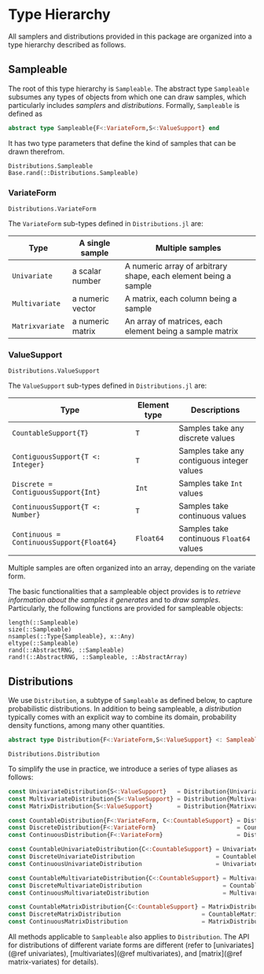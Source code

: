 # Type Hierarchy

All samplers and distributions provided in this package are organized into a type hierarchy described as follows.

## Sampleable

The root of this type hierarchy is `Sampleable`. The abstract type `Sampleable` subsumes any types of objects from which one can draw samples, which particularly includes *samplers* and *distributions*. Formally, `Sampleable` is defined as

```julia
abstract type Sampleable{F<:VariateForm,S<:ValueSupport} end
```

It has two type parameters that define the kind of samples that can be drawn therefrom.

```@doc
Distributions.Sampleable
Base.rand(::Distributions.Sampleable)
```

### VariateForm

```@doc
Distributions.VariateForm
```

The `VariateForm` sub-types defined in `Distributions.jl` are:

**Type** | **A single sample** | **Multiple samples**
--- | --- |---
`Univariate` | a scalar number | A numeric array of arbitrary shape, each element being a sample
`Multivariate` | a numeric vector | A matrix, each column being a sample
`Matrixvariate` | a numeric matrix | An array of matrices, each element being a sample matrix

### ValueSupport

```@doc
Distributions.ValueSupport
```

The `ValueSupport` sub-types defined in `Distributions.jl` are:

**Type** | **Element type** | **Descriptions**
--- | --- | ---
`CountableSupport{T}` | `T` | Samples take any discrete values
`ContiguousSupport{T <: Integer}` | `T` | Samples take any contiguous integer values
`Discrete = ContiguousSupport{Int}` | `Int` | Samples take `Int` values
`ContinuousSupport{T <: Number}` | `T` | Samples take continuous values
`Continuous = ContinuousSupport{Float64}` | `Float64` | Samples take continuous `Float64` values

Multiple samples are often organized into an array, depending on the variate form.

The basic functionalities that a sampleable object provides is to *retrieve information about the samples it generates* and to *draw samples*. Particularly, the following functions are provided for sampleable objects:

```@docs
length(::Sampleable)
size(::Sampleable)
nsamples(::Type{Sampleable}, x::Any)
eltype(::Sampleable)
rand(::AbstractRNG, ::Sampleable)
rand!(::AbstractRNG, ::Sampleable, ::AbstractArray)
```

## Distributions

We use `Distribution`, a subtype of `Sampleable` as defined below, to capture probabilistic distributions. In addition to being sampleable, a *distribution* typically comes with an explicit way to combine its domain, probability density functions, among many other quantities.

```julia
abstract type Distribution{F<:VariateForm,S<:ValueSupport} <: Sampleable{F,S} end
```

```@doc
Distributions.Distribution
```

To simplify the use in practice, we introduce a series of type aliases as follows:
```julia
const UnivariateDistribution{S<:ValueSupport}   = Distribution{Univariate,S}
const MultivariateDistribution{S<:ValueSupport} = Distribution{Multivariate,S}
const MatrixDistribution{S<:ValueSupport}       = Distribution{Matrixvariate,S}

const CountableDistribution{F<:VariateForm, C<:CountableSupport} = Distribution{F,C}
const DiscreteDistribution{F<:VariateForm}                       = CountableDistribution{F,Discrete}
const ContinuousDistribution{F<:VariateForm}                     = Distribution{F,Continuous}

const CountableUnivariateDistribution{C<:CountableSupport} = UnivariateDistribution{C}
const DiscreteUnivariateDistribution                       = CountableUnivariateDistribution{Discrete}
const ContinuousUnivariateDistribution                     = UnivariateDistribution{Continuous}

const CountableMultivariateDistribution{C<:CountableSupport} = MultivariateDistribution{C}
const DiscreteMultivariateDistribution                       = CountableMultivariateDistribution{Discrete}
const ContinuousMultivariateDistribution                     = MultivariateDistribution{Continuous}

const CountableMatrixDistribution{C<:CountableSupport} = MatrixDistribution{C}
const DiscreteMatrixDistribution                       = CountableMatrixDistribution{Discrete}
const ContinuousMatrixDistribution                     = MatrixDistribution{Continuous}
```

All methods applicable to `Sampleable` also applies to `Distribution`. The API for distributions of different variate forms are different (refer to [univariates](@ref univariates), [multivariates](@ref multivariates), and [matrix](@ref matrix-variates) for details).
